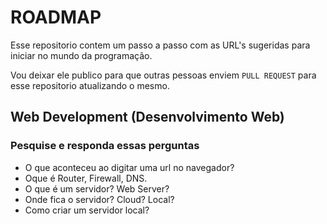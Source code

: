 
# ROADMAP

Esse repositorio contem um passo a passo com as URL's sugeridas para iniciar no mundo da programação.


Vou deixar ele publico para que outras pessoas enviem ```PULL REQUEST``` para esse repositorio atualizando o mesmo.




## Web Development (Desenvolvimento Web)


### Pesquise e responda essas perguntas

- O que aconteceu ao digitar uma url no navegador? 
- Oque é Router, Firewall, DNS.
- O que é um servidor? Web Server?
- Onde fica o servidor? Cloud? Local?
- Como criar um servidor local?


